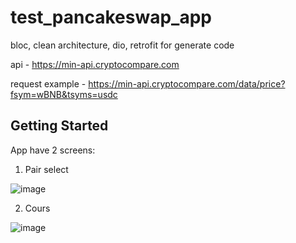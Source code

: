 # test_pancakeswap_app

bloc, clean architecture, dio, retrofit for generate code

api - https://min-api.cryptocompare.com

request example - https://min-api.cryptocompare.com/data/price?fsym=wBNB&tsyms=usdc

## Getting Started

App have 2 screens:

1. Pair select

![image](https://user-images.githubusercontent.com/92577632/213939992-2c9bf022-9636-48dc-868a-c596b4e5b7ea.png)

2. Cours

![image](https://user-images.githubusercontent.com/92577632/213939990-32c5b34a-ffd5-4774-845d-13bd0ebd9e56.png)

